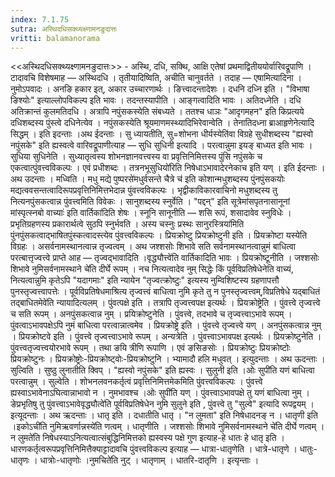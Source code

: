 ```yaml
---
index: 7.1.75
sutra: अस्थिदधिसक्थ्यक्ष्णामनङुदात्तः
vritti: balamanorama
---
```


<<अस्थिदधिसक्थ्यक्ष्णामनङुदात्तः>> - अस्थि, दधि, सक्थि, आक्षि एतेषां प्रथमाद्वितीययोर्वारिवद्रूपाणि । टादावचि विशेषमाह — अस्थिदधि । तृतीयादिष्विति, अचीति चानुवर्तते । तदाह — एषामित्यादिना । नुमोऽपवादः । अनङि हकार इत्, अकार उच्चारणार्थः । ङित्त्वादन्तादेशः । दधनि दध्नि इति । "विभाषा ङिश्योः" इत्याल्लोपविकल्प इति भावः । तदन्तस्यापीति । आङ्गत्वादिति भावः । अतिदध्नेति । दधि अतिक्रान्तं कुलमतिदधि । अत्रापि नपुंसकस्येति संबध्यते । ततश्च धाञः "आदृगमहन" इति किप्रत्यये दधिशब्दस्य पुंस्त्वे दधिनेत्येव । नपुंसकस्येति श्रूयमाणमस्थ्यादिभिरेवान्वेति । तेनातिदध्ना ब्राआहृणेनेत्यादि सिद्धम् । इति इदन्ताः ।अथ ईदन्ताः । सु ध्यायतीति, सु=शोभना धीर्यस्येति॑वा विग्रहे सुधीशब्दस्य "ह्यस्वो नपुंसके" इति ह्यस्वत्वे वारिवद्रूपाणीत्याह — सुधि सुधिनी इत्यादि । परत्वान्नुमा इयङ् बाध्यत इति भावः । सुधिया सुधिनेति । सुध्यातृत्वस्य शोभनज्ञानवत्त्वस्य वा प्रवृत्तिनिमित्तस्य पुंसि नपुंसके च एकत्वात्पुंवत्त्वविकल्पः । एवं प्रधीशब्दः । तत्रनभूसुधियो॑रिति निषेधाऽभावादेरनेकाच इति यण् । इति ईदन्ताः । अथ उदन्ताः । मध्विति ।	मधु मद्ये पुष्परसे॑मधुर्वसन्ते चैत्रे च॑ इति कोशान्मधुशब्दस्य पुंनपुंसकयोः मद्यत्ववसन्तत्वादिरूपप्रवृत्तिनिमित्तभेदान्न पुंवत्त्वविकल्पः । भृद्वीकाविकारवाचिनो मधुशब्दस्य तु नित्यनपुंसकत्वान्न पुंवत्त्वमिति विवेकः । सानुशब्दस्य स्नुर्वेति । "पद्दन्" इति सूत्रेमांसपृतनासानूनां मांस्पृत्स्नबो वाच्याः॑ इति वार्तिका॑दिति शेषः । स्नूनि सानूनीति — शसि रूपं, शसादावेव स्नुविधेः । प्रभृतिग्रहणस्य प्रकारार्थत्वे सुठपि स्नुर्भवति । अस्य चस्नुः प्रस्थः सानुरस्त्रिया॑मिति पुंनपुंसकत्वाद्भाषितपुंस्कत्वादस्त्येव पुंवत्त्वविकल्पः । प्रियक्रोष्टु प्रियक्रोष्टुनी इति । प्रियक्रोष्टा यस्येति विग्रहः । असर्वनामस्थानत्वान्न तृज्वत्वम् । अथ जश्शसोः शिभावे सति सर्वनामस्थानत्वान्नुमं बाधित्वा परत्बात्तृज्वत्त्वे प्राप्ते आह — तृज्वद्भावादिति ।वृद्ध्यौत्त्वे॑ति वार्तिकादिति भावः । प्रियक्रोष्टूनीति । जश्शसोः शिभावे नुमिसर्वनामस्थाने चे॑ति दीर्घे रूपम् । नच नित्यत्वादेव नुम् सिद्धेः किं पूर्वविप्रतिषेधेनेति वाच्यं, नित्यत्वान्नुमि कृतेऽपि "यदागमाः" इति न्यायेन "तृज्वत्क्रोष्टुः" इत्यस्य नुम्विशिष्टस्य ग्रहणापत्तौ पुनस्तृज्वत्त्वापत्तेः । पूर्वविप्रतिषेधमाश्रित्य तृज्वत्त्वं बाधित्वा नुमि कृते तु न पुनस्तृज्वत्त्वम्,विप्रतिषेधे यद्बाधितं तद्बाधितमेवे॑ति न्यायादित्यलम् । पुंवत्पक्षे इति । तत्रापि तृज्वत्त्वपक्ष इत्यर्थः । प्रियक्रोष्ट्रेति । पुंवत्त्वे तृज्वत्त्वे च सति रूपम् । अनपुंसकत्वान्न नुम् । प्रयिक्रोष्टुनेति । पुंवत्त्वे, तदभावे च तृज्वत्त्वाऽभावे रूपम् । पुंवत्वाऽभावपक्षेऽपि नुमं बाधित्वा परत्वान्नात्वमेव । प्रियक्रोष्ट्रे इति । पुंवत्त्वे तृज्वत्त्वे यण् । अनपुंसकत्वान्न नुम् । प्रियक्रोष्टवे इति । पुंवत्त्वे तृज्वत्त्वाऽभावे रूपम् । अन्यत्रेति । पुंवत्त्वाऽभावपक्ष इत्यर्थः । प्रियक्रोष्टुनेति । पुंवत्त्वतृज्वत्त्वयोरभावे रूपम् । तथा ङयि त्रीणि रूपाणि । एवं ङसिङसोः । प्रियक्रोष्टुः प्रियक्रोष्टोः प्रियक्रोष्टुनः । प्रियक्रोष्ट्रोः-प्रियक्रोष्ट्वोः-प्रियक्रोष्टुनि । भ्यामादौ हलि मधुवत् । इत्युदन्ताः । अथ ऊदन्ताः । सुल्विति । सुष्ठु लुनातीति क्विप् । "ह्यस्वो नपुंसके" इति ह्यस्वः । सुलुनी इति ।ओः सुपी॑ति यणं बाधित्वा परत्वान्नुम् । सुल्वेति । शोभनलवनकर्तृत्वं प्रवृत्तिनिमित्तमेकमिति पुंवत्त्वविकल्पः । पुंवत्त्वे ह्यस्वाऽभावेनाऽघित्वान्नाभावो न । नुमभावश्च ।ओः सुपी॑ति यण् । पुंवत्त्वाऽभावपक्षे तु यणं बाधित्वा नुम् । ङेप्रभृतिषु तु पुंवत्त्वाऽभावेवृद्ध्यौत्वे॑ति पूर्वविप्रतिषेधेन नुमि सुलुने इति , पुंवत्त्वे तु "सुल्वे" इत्यादि रूपद्वयम् । इत्यूदन्ताः । अथ ऋदन्ताः । धातृ इति । दधातीति धातृ । "न लुमता" इति निषेधादनङ् न । धातृणी इति ।इकोऽची॑ति नुमिऋवर्णान्नस्ये॑ति णत्वम् । धातृणीति । जश्शसोः शिभावे नुमिसर्वनामस्थाने चे॑ति दीर्घे णत्वम् ।न लुमते॑ति निषेधस्याऽनित्यत्वात्संबुद्धिनिमित्तको ह्यस्वस्य पक्षे गुण इत्याह-हे धातः हे धातृ इति । धारणकर्तृत्वरूपप्रवृत्तिनिमित्तैक्याट्टादावचि पुंवत्त्वविकल्प इत्याह — धात्रा-धातृणेति । धात्रे-धातृणे । धातुः-धातृणः । धात्रोः-धातृणोः ।नुमचिते॑ति नुट् । धातृणाम् । धातरि-दातृणि । इत्यृन्ताः ।